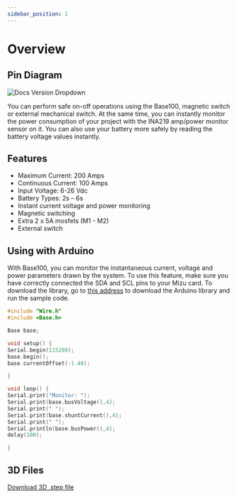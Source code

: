 ```yaml
---
sidebar_position: 1
---
```


# Overview

## Pin Diagram

![Docs Version Dropdown](https://viyalab.com/wp-content/uploads/2023/01/Base100Diagram.webp)

You can perform safe on-off operations using the Base100, magnetic switch or external mechanical switch. At the same time, you can instantly monitor the power consumption of your project with the INA219 amp/power monitor sensor on it. You can also use your battery more safely by reading the battery voltage values instantly.

## Features

- Maximum Current: 200 Amps
- Continuous Current: 100 Amps
- Input Voltage: 6-26 Vdc
- Battery Types: 2s – 6s
- Instant current voltage and power monitoring
- Magnetic switching
- Extra 2 x 5A mosfets (M1 - M2)
- External switch

## Using with Arduino

With Base100, you can monitor the instantaneous current, voltage and power parameters drawn by the system. To use this feature, make sure you have correctly connected the SDA and SCL pins to your Mizu card. To download the library, go to [this address](https://github.com/viyalab/Base100) to download the Arduino library and run the sample code.
``` cpp
#include "Wire.h"
#include <Base.h>

Base base;

void setup() {
Serial.begin(115200);
base.begin();
base.currentOffset(-1.48);

}

void loop() {
Serial.print("Monitor: ");
Serial.print(base.busVoltage(),4);
Serial.print(" ");
Serial.print(base.shuntCurrent(),4);
Serial.print(" ");
Serial.println(base.busPower(),4);
delay(100);

}
```

## 3D Files

[Download 3D .step file](https://drive.google.com/uc?export=download&id=11ZWXWRGygS61QGfRZoafaax8lh3cJFrf)